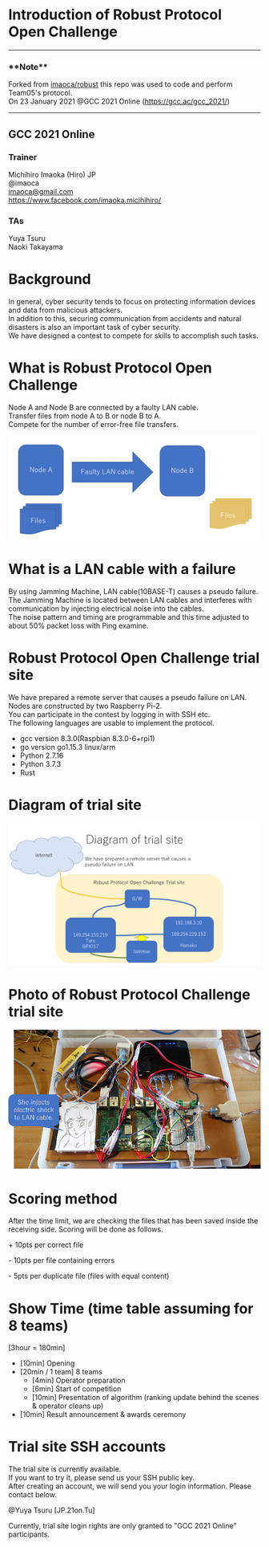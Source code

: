 # Introduction of Robust Protocol Open Challenge

---

### \*\*Note\*\*

Forked from [imaoca/robust](https://github.com/imaoca/robust) this repo was used to code and perform Team05's protocol. <br>
On 23 January 2021 @GCC 2021 Online (https://gcc.ac/gcc_2021/)

---

## GCC 2021 Online

### Trainer

Michihiro Imaoka (Hiro) JP  
@imaoca  
imaoca@gmail.com  
https://www.facebook.com/imaoka.micihihiro/

### TAs

Yuya Tsuru  
Naoki Takayama

# Background

In general, cyber security tends to focus on protecting information devices and data from malicious attackers.  
In addition to this, securing communication from accidents and natural disasters is also an important task of cyber security.  
We have designed a contest to compete for skills to accomplish such tasks.

# What is Robust Protocol Open Challenge

Node A and Node B are connected by a faulty LAN cable.  
Transfer files from node A to B or node B to A.  
Compete for the number of error-free file transfers.

![](img/fig1.png)

# What is a LAN cable with a failure

By using Jamming Machine, LAN cable(10BASE-T) causes a pseudo failure.  
The Jamming Machine is located between LAN cables and interferes with communication by injecting electrical noise into the cables.  
The noise pattern and timing are programmable and this time adjusted to about 50% packet loss with Ping examine.

# Robust Protocol Open Challenge trial site

We have prepared a remote server that causes a pseudo failure on LAN.  
Nodes are constructed by two Raspberry Pi-2.  
You can participate in the contest by logging in with SSH etc.  
The following languages ​​are usable to implement the protocol.

- gcc version 8.3.0(Raspbian 8.3.0-6+rpi1)
- go version go1.15.3 linux/arm
- Python 2.7.16
- Python 3.7.3
- Rust

# Diagram of trial site

![](img/fig4.png)

# Photo of Robust Protocol Challenge trial site

![](img/fig2.png)

# Scoring method

After the time limit, we are checking the files that has been saved inside the receiving side. Scoring will be done as follows.

\+ 10pts per correct file

\- 10pts per file containing errors

\- 5pts per duplicate file (files with equal content)

# Show Time (time table assuming for 8 teams)

[3hour = 180min]

- [10min] Opening
- [20min / 1 team] 8 teams
  - [4min] Operator preparation
  - [6min] Start of competition
  - [10min] Presentation of algorithm (ranking update behind the scenes & operator cleans up)
- [10min] Result announcement & awards ceremony

# Trial site SSH accounts

The trial site is currently available.  
If you want to try it, please send us your SSH public key.  
After creating an account, we will send you your login information. Please contact below.

@Yuya Tsuru [JP.21on.Tu]

Currently, trial site login rights are only granted to "GCC 2021 Online" participants.
